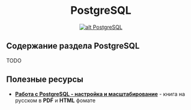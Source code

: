 <h1 align="center">
  <a  href="#PostgreSQL"
      class="anchor"
      name="vagrant"><span class="mini-icon mini-icon-link"></span></a>
  PostgreSQL
</h1>

<p align="center">
  <a href="https://github.com/uran1980/web-dev-blog/blob/master/DataBases/PostgreSQL/README.md">
    <img  style="max-width:100%;"
          alt="alt PostgreSQL"
          src="https://raw.github.com/uran1980/web-dev-blog/master/DataBases/PostgreSQL/images/postgre-sql-logo-300x300.png" />
  </a>
</p>

## Содержание раздела PostgreSQL
TODO

## Полезные ресурсы
* **[Работа с PostgreSQL - настройка и масштабирование](http://postgresql.leopard.in.ua/)** - книга на русском в **PDF** и **HTML** фомате
